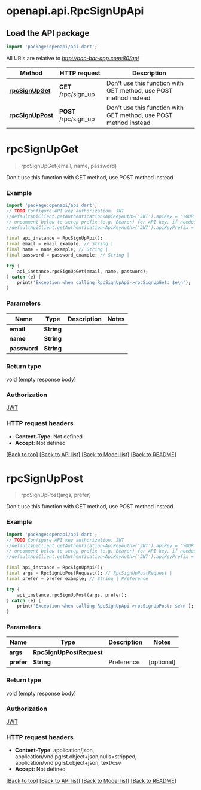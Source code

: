 # openapi.api.RpcSignUpApi

## Load the API package
```dart
import 'package:openapi/api.dart';
```

All URIs are relative to *http://poc-bar-app.com:80/api*

Method | HTTP request | Description
------------- | ------------- | -------------
[**rpcSignUpGet**](RpcSignUpApi.md#rpcsignupget) | **GET** /rpc/sign_up | Don't use this function with GET method, use POST method instead
[**rpcSignUpPost**](RpcSignUpApi.md#rpcsignuppost) | **POST** /rpc/sign_up | Don't use this function with GET method, use POST method instead


# **rpcSignUpGet**
> rpcSignUpGet(email, name, password)

Don't use this function with GET method, use POST method instead

### Example
```dart
import 'package:openapi/api.dart';
// TODO Configure API key authorization: JWT
//defaultApiClient.getAuthentication<ApiKeyAuth>('JWT').apiKey = 'YOUR_API_KEY';
// uncomment below to setup prefix (e.g. Bearer) for API key, if needed
//defaultApiClient.getAuthentication<ApiKeyAuth>('JWT').apiKeyPrefix = 'Bearer';

final api_instance = RpcSignUpApi();
final email = email_example; // String | 
final name = name_example; // String | 
final password = password_example; // String | 

try {
    api_instance.rpcSignUpGet(email, name, password);
} catch (e) {
    print('Exception when calling RpcSignUpApi->rpcSignUpGet: $e\n');
}
```

### Parameters

Name | Type | Description  | Notes
------------- | ------------- | ------------- | -------------
 **email** | **String**|  | 
 **name** | **String**|  | 
 **password** | **String**|  | 

### Return type

void (empty response body)

### Authorization

[JWT](../README.md#JWT)

### HTTP request headers

 - **Content-Type**: Not defined
 - **Accept**: Not defined

[[Back to top]](#) [[Back to API list]](../README.md#documentation-for-api-endpoints) [[Back to Model list]](../README.md#documentation-for-models) [[Back to README]](../README.md)

# **rpcSignUpPost**
> rpcSignUpPost(args, prefer)

Don't use this function with GET method, use POST method instead

### Example
```dart
import 'package:openapi/api.dart';
// TODO Configure API key authorization: JWT
//defaultApiClient.getAuthentication<ApiKeyAuth>('JWT').apiKey = 'YOUR_API_KEY';
// uncomment below to setup prefix (e.g. Bearer) for API key, if needed
//defaultApiClient.getAuthentication<ApiKeyAuth>('JWT').apiKeyPrefix = 'Bearer';

final api_instance = RpcSignUpApi();
final args = RpcSignUpPostRequest(); // RpcSignUpPostRequest | 
final prefer = prefer_example; // String | Preference

try {
    api_instance.rpcSignUpPost(args, prefer);
} catch (e) {
    print('Exception when calling RpcSignUpApi->rpcSignUpPost: $e\n');
}
```

### Parameters

Name | Type | Description  | Notes
------------- | ------------- | ------------- | -------------
 **args** | [**RpcSignUpPostRequest**](RpcSignUpPostRequest.md)|  | 
 **prefer** | **String**| Preference | [optional] 

### Return type

void (empty response body)

### Authorization

[JWT](../README.md#JWT)

### HTTP request headers

 - **Content-Type**: application/json, application/vnd.pgrst.object+json;nulls=stripped, application/vnd.pgrst.object+json, text/csv
 - **Accept**: Not defined

[[Back to top]](#) [[Back to API list]](../README.md#documentation-for-api-endpoints) [[Back to Model list]](../README.md#documentation-for-models) [[Back to README]](../README.md)

